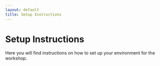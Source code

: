 ```yaml
---
layout: default
title: Setup Instructions
---
```


# Setup Instructions

Here you will find instructions on how to set up your environment for the workshop.
